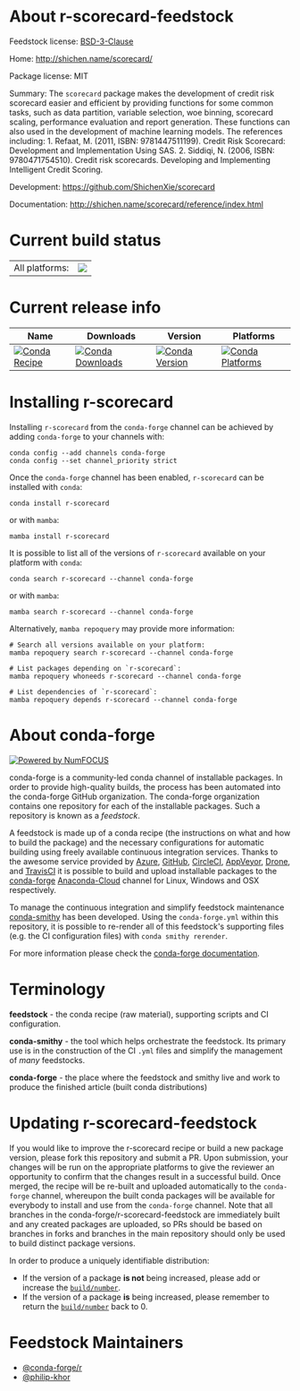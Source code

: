 About r-scorecard-feedstock
===========================

Feedstock license: [BSD-3-Clause](https://github.com/conda-forge/r-scorecard-feedstock/blob/main/LICENSE.txt)

Home: http://shichen.name/scorecard/

Package license: MIT

Summary: The `scorecard` package makes the development of credit risk scorecard easier and efficient by providing functions for some common tasks, such as data partition, variable selection, woe binning, scorecard scaling, performance evaluation and report generation. These functions can also used in the development of machine learning models. The references including: 1. Refaat, M. (2011, ISBN: 9781447511199). Credit Risk Scorecard: Development and Implementation Using SAS. 2. Siddiqi, N. (2006, ISBN: 9780471754510). Credit risk scorecards. Developing and Implementing Intelligent Credit Scoring.

Development: https://github.com/ShichenXie/scorecard

Documentation: http://shichen.name/scorecard/reference/index.html

Current build status
====================


<table><tr><td>All platforms:</td>
    <td>
      <a href="https://dev.azure.com/conda-forge/feedstock-builds/_build/latest?definitionId=9856&branchName=main">
        <img src="https://dev.azure.com/conda-forge/feedstock-builds/_apis/build/status/r-scorecard-feedstock?branchName=main">
      </a>
    </td>
  </tr>
</table>

Current release info
====================

| Name | Downloads | Version | Platforms |
| --- | --- | --- | --- |
| [![Conda Recipe](https://img.shields.io/badge/recipe-r--scorecard-green.svg)](https://anaconda.org/conda-forge/r-scorecard) | [![Conda Downloads](https://img.shields.io/conda/dn/conda-forge/r-scorecard.svg)](https://anaconda.org/conda-forge/r-scorecard) | [![Conda Version](https://img.shields.io/conda/vn/conda-forge/r-scorecard.svg)](https://anaconda.org/conda-forge/r-scorecard) | [![Conda Platforms](https://img.shields.io/conda/pn/conda-forge/r-scorecard.svg)](https://anaconda.org/conda-forge/r-scorecard) |

Installing r-scorecard
======================

Installing `r-scorecard` from the `conda-forge` channel can be achieved by adding `conda-forge` to your channels with:

```
conda config --add channels conda-forge
conda config --set channel_priority strict
```

Once the `conda-forge` channel has been enabled, `r-scorecard` can be installed with `conda`:

```
conda install r-scorecard
```

or with `mamba`:

```
mamba install r-scorecard
```

It is possible to list all of the versions of `r-scorecard` available on your platform with `conda`:

```
conda search r-scorecard --channel conda-forge
```

or with `mamba`:

```
mamba search r-scorecard --channel conda-forge
```

Alternatively, `mamba repoquery` may provide more information:

```
# Search all versions available on your platform:
mamba repoquery search r-scorecard --channel conda-forge

# List packages depending on `r-scorecard`:
mamba repoquery whoneeds r-scorecard --channel conda-forge

# List dependencies of `r-scorecard`:
mamba repoquery depends r-scorecard --channel conda-forge
```


About conda-forge
=================

[![Powered by
NumFOCUS](https://img.shields.io/badge/powered%20by-NumFOCUS-orange.svg?style=flat&colorA=E1523D&colorB=007D8A)](https://numfocus.org)

conda-forge is a community-led conda channel of installable packages.
In order to provide high-quality builds, the process has been automated into the
conda-forge GitHub organization. The conda-forge organization contains one repository
for each of the installable packages. Such a repository is known as a *feedstock*.

A feedstock is made up of a conda recipe (the instructions on what and how to build
the package) and the necessary configurations for automatic building using freely
available continuous integration services. Thanks to the awesome service provided by
[Azure](https://azure.microsoft.com/en-us/services/devops/), [GitHub](https://github.com/),
[CircleCI](https://circleci.com/), [AppVeyor](https://www.appveyor.com/),
[Drone](https://cloud.drone.io/welcome), and [TravisCI](https://travis-ci.com/)
it is possible to build and upload installable packages to the
[conda-forge](https://anaconda.org/conda-forge) [Anaconda-Cloud](https://anaconda.org/)
channel for Linux, Windows and OSX respectively.

To manage the continuous integration and simplify feedstock maintenance
[conda-smithy](https://github.com/conda-forge/conda-smithy) has been developed.
Using the ``conda-forge.yml`` within this repository, it is possible to re-render all of
this feedstock's supporting files (e.g. the CI configuration files) with ``conda smithy rerender``.

For more information please check the [conda-forge documentation](https://conda-forge.org/docs/).

Terminology
===========

**feedstock** - the conda recipe (raw material), supporting scripts and CI configuration.

**conda-smithy** - the tool which helps orchestrate the feedstock.
                   Its primary use is in the construction of the CI ``.yml`` files
                   and simplify the management of *many* feedstocks.

**conda-forge** - the place where the feedstock and smithy live and work to
                  produce the finished article (built conda distributions)


Updating r-scorecard-feedstock
==============================

If you would like to improve the r-scorecard recipe or build a new
package version, please fork this repository and submit a PR. Upon submission,
your changes will be run on the appropriate platforms to give the reviewer an
opportunity to confirm that the changes result in a successful build. Once
merged, the recipe will be re-built and uploaded automatically to the
`conda-forge` channel, whereupon the built conda packages will be available for
everybody to install and use from the `conda-forge` channel.
Note that all branches in the conda-forge/r-scorecard-feedstock are
immediately built and any created packages are uploaded, so PRs should be based
on branches in forks and branches in the main repository should only be used to
build distinct package versions.

In order to produce a uniquely identifiable distribution:
 * If the version of a package **is not** being increased, please add or increase
   the [``build/number``](https://docs.conda.io/projects/conda-build/en/latest/resources/define-metadata.html#build-number-and-string).
 * If the version of a package **is** being increased, please remember to return
   the [``build/number``](https://docs.conda.io/projects/conda-build/en/latest/resources/define-metadata.html#build-number-and-string)
   back to 0.

Feedstock Maintainers
=====================

* [@conda-forge/r](https://github.com/conda-forge/r/)
* [@philip-khor](https://github.com/philip-khor/)

